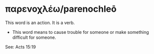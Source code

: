# παρενοχλέω/parenochleō
This word is an action. It is a verb.
* This word means to cause trouble for someone or make something difficult for someone.

See: Acts 15:19
